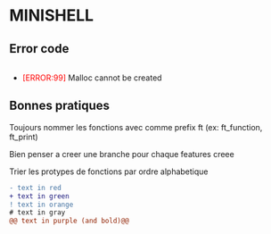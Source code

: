 # MINISHELL

## Error code

```diff - [ERROR:99]
```


- <span style="color:red">[ERROR:99]</span> Malloc cannot be created

## Bonnes pratiques

Toujours nommer les fonctions avec comme prefix ft (ex: ft\_function, ft\_print)

Bien penser a creer une branche pour chaque features creee 

Trier les protypes de fonctions par ordre alphabetique

```diff
- text in red
+ text in green
! text in orange
# text in gray
@@ text in purple (and bold)@@
```
